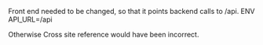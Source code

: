 Front end needed to be changed, so that it points backend calls to /api. 
ENV API_URL=/api

Otherwise Cross site reference would have been incorrect. 
